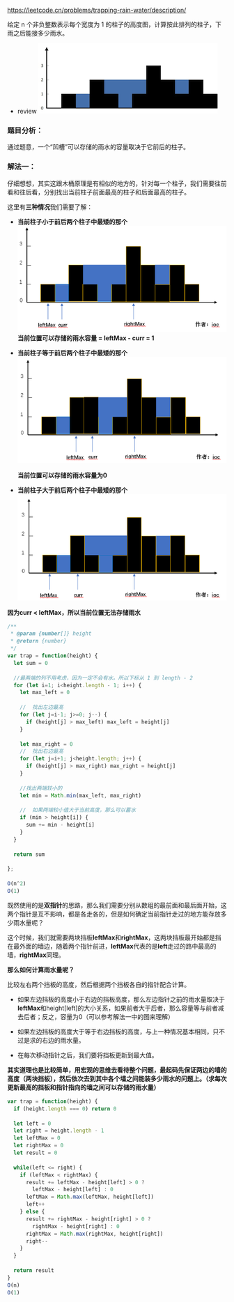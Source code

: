 https://leetcode.cn/problems/trapping-rain-water/description/

给定 n 个非负整数表示每个宽度为 1 的柱子的高度图，计算按此排列的柱子，下雨之后能接多少雨水。
- review
![Alt text](./image/image.png)

### 题目分析：

通过题意，一个“凹槽”可以存储的雨水的容量取决于它前后的柱子。

### 解法一：

仔细想想，其实这跟木桶原理是有相似的地方的，针对每一个柱子，我们需要往前看和往后看，分别找出当前柱子前面最高的柱子和后面最高的柱子。

这里有**三种情况**我们需要了解：

- **当前柱子小于前后两个柱子中最矮的那个**
  ![Alt text](./image/image-1.png)
  **当前位置可以存储的雨水容量 = leftMax - curr = 1**


- **当前柱子等于前后两个柱子中最矮的那个**
  ![Alt text](./image/image-2.png)

  **当前位置可以存储的雨水容量为0**

- **当前柱子大于前后两个柱子中最矮的那个**
![Alt text](./image/image-3.png)

**因为curr < leftMax，所以当前位置无法存储雨水**

```js
/**
 * @param {number[]} height
 * @return {number}
 */
var trap = function(height) {
  let sum = 0

  //最两端的列不用考虑，因为一定不会有水。所以下标从 1 到 length - 2 
  for (let i=1; i<height.length - 1; i++) {
    let max_left = 0

    //  找出左边最高
    for (let j=i-1; j>=0; j--) {
      if (height[j] > max_left) max_left = height[j]
    }

    let max_right = 0
    //  找出右边最高
    for (let j=i+1; j<height.length; j++) {
      if (height[j] > max_right) max_right = height[j]
    }

    //找出两端较小的  
    let min = Math.min(max_left, max_right)

    //  如果两端较小值大于当前高度，那么可以蓄水
    if (min > height[i]) {
      sum += min - height[i]
    }
  }

  return sum

};

O(n^2)
O(1)
```

既然使用的是**双指针**的思路，那么我们需要分别从数组的最前面和最后面开始，这两个指针是互不影响，都是各走各的，但是如何确定当前指针走过的地方能存放多少雨水量呢？

这个时候，我们就需要两块挡板**leftMax**和**rightMax**，这两块挡板最开始都是挡在最外面的墙边，随着两个指针前进，**leftMax**代表的是**left**走过的路中最高的墙，**rightMax**同理。

**那么如何计算雨水量呢？**

比较左右两个挡板的高度，然后根据两个挡板各自的指针配合计算。

- 如果左边挡板的高度小于右边的挡板高度，那么左边指针之前的雨水量取决于**leftMax**和height[left]的大小关系，如果前者大于后者，那么容量等与前者减去后者；反之，容量为0（可以参考解法一中的图来理解）

- 如果左边挡板的高度大于等于右边挡板的高度，与上一种情况基本相同，只不过是求的右边的雨水量。

- 在每次移动指针之后，我们要将挡板更新到最大值。

**其实道理也是比较简单，用宏观的思维去看待整个问题，最起码先保证两边的墙的高度（两块挡板），然后依次去到其中各个墙之间能装多少雨水的问题上。（求每次更新最高的挡板和指针指向的墙之间可以存储的雨水量）**

```js TBD
var trap = function(height) {
  if (height.length === 0) return 0

  let left = 0
  let right = height.length - 1
  let leftMax = 0
  let rightMax = 0
  let result = 0

  while(left <= right) {
    if (leftMax < rightMax) {
      result += leftMax - height[left] > 0 ? 
        leftMax - height[left] : 0
      leftMax = Math.max(leftMax, height[left])
      left++
    } else {
      result += rightMax - height[right] > 0 ? 
        rightMax - height[right] : 0
      rightMax = Math.max(rightMax, height[right])
      right--
    }
  }

  return result 
}
O(n)
O(1)
```